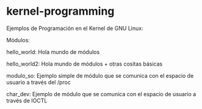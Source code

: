 # kernel-programming

Ejemplos de Programación en el Kernel de GNU Linux:

Módulos:

hello_world: Hola mundo de módulos

hello_world2: Hola mundo de módulos + otras cositas básicas

modulo_so: Ejemplo simple de módulo que se comunica con el espacio de usuario a través del /proc

char_dev: Ejemplo de módulo que se comunica con el espacio de usuario a través de IOCTL


